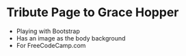 # Tribute Page to Grace Hopper

* Playing with Bootstrap
* Has an image as the body background
* For FreeCodeCamp.com
